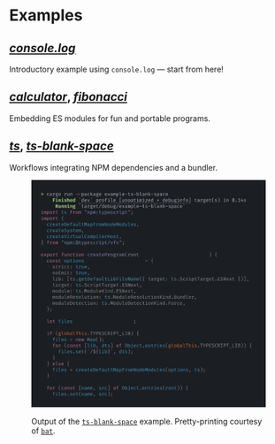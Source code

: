# Examples

## [_console.log_](console.md)

Introductory example using `console.log` — start from here!

## [_calculator_](calculator.md), [_fibonacci_](fibonacci.md)

Embedding ES modules for fun and portable programs.

## [_ts_](ts.md), [_ts-blank-space_](ts-blank-space.md)

Workflows integrating NPM dependencies and a bundler.

<figure>

[![screenshot of the ts-blank-space example](media/ts-blank-space.webp)](ts-blank-space.md)

<figcaption>

Output of the [`ts-blank-space`](ts-blank-space.md) example. Pretty-printing courtesy of
[`bat`](https://crates.io/crates/bat).

</figcaption>

</figure>
